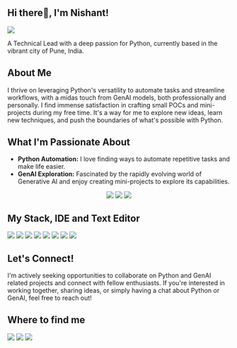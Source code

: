 ## Hi there👋, I'm Nishant!
<img src="https://komarev.com/ghpvc/?username=modi-nimo&style=for-the-badge">

A Technical Lead with a deep passion for Python, currently based in the vibrant city of Pune, India.

## About Me

I thrive on leveraging Python's versatility to automate tasks and streamline workflows, with a midas touch from GenAI models, both professionally and personally. 
I find immense satisfaction in crafting small POCs and mini-projects during my free time. It's a way for me to explore new ideas, learn new techniques, and push the boundaries of what's possible with Python.

## What I'm Passionate About

* **Python Automation:** I love finding ways to automate repetitive tasks and make life easier.
* **GenAI Exploration:** Fascinated by the rapidly evolving world of Generative AI and enjoy creating mini-projects to explore its capabilities.

<p align="center">
  <img src="http://github-profile-summary-cards.vercel.app/api/cards/profile-details?username=modi-nimo&theme=dracula">
  <img src="http://github-profile-summary-cards.vercel.app/api/cards/most-commit-language?username=modi-nimo&theme=dracula"> 
  <img src="http://github-profile-summary-cards.vercel.app/api/cards/stats?username=modi-nimo&theme=dracula">
</p>


 ## My Stack, IDE and Text Editor
 
 <p align="left">
  <img src="https://img.shields.io/badge/pycharm-143?style=for-the-badge&logo=pycharm&logoColor=black&color=black&labelColor=green">
  <img src="https://img.shields.io/badge/Visual_Studio_Code-0078D4?style=for-the-badge&logo=visual%20studio%20code&logoColor=white">
  <img src="https://img.shields.io/badge/python-3670A0?style=for-the-badge&logo=python&logoColor=ffdd54">
  <img src="https://img.shields.io/badge/fastapi-%23000.svg?style=for-the-badge&logo=fastapi&logoColor=white">
  <img src="https://img.shields.io/badge/git-%23F05033.svg?style=for-the-badge&logo=git&logoColor=white">
  <img src="https://img.shields.io/badge/Gemini-%23FF9900.svg?style=for-the-badge&logo=googlegemini&logoColor=white">
  <img src="https://img.shields.io/badge/langchain-%23323330.svg?style=for-the-badge&logo=langchain&logoColor=%23F7DF1E">
  <img src="https://img.shields.io/badge/langgraph-%23E34F26.svg?style=for-the-badge&logo=langgraph&logoColor=white">
 </p>

 ## Let's Connect!
I'm actively seeking opportunities to collaborate on Python and GenAI related projects and connect with fellow enthusiasts. If you're interested in working together, sharing ideas, or simply having a chat about Python or GenAI, feel free to reach out!

 ## Where to find me
 
<p align="left">
 <a href="https://www.linkedin.com/in/nishant-modi-65053073"><img src="https://img.shields.io/badge/LinkedIn-0077B5?style=for-the-badge&logo=linkedin&logoColor=white"></a>
 <a href="https://github.com/modi-nimo"><img src="https://img.shields.io/badge/GitHub-100000?style=for-the-badge&logo=github&logoColor=white"></a>
 <a href="mailto:modinishant90@gmail.com"><img src="https://img.shields.io/badge/Gmail-D14836?style=for-the-badge&logo=gmail&logoColor=white"></a>
</p>

<!--
**modi-nimo/modi-nimo** is a ✨ _special_ ✨ repository because its `README.md` (this file) appears on your GitHub profile.

Here are some ideas to get you started:

- 🔭 I’m currently working on ...
- 🌱 I’m currently learning ...
- 👯 I’m looking to collaborate on ...
- 🤔 I’m looking for help with ...
- 💬 Ask me about ...
- 📫 How to reach me: ...
- 😄 Pronouns: ...
- ⚡ Fun fact: ...
-->
